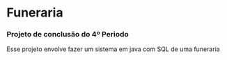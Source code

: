 # Funeraria
### Projeto de conclusão do 4º Periodo 

Esse projeto envolve fazer um sistema em java com SQL de uma funeraria
